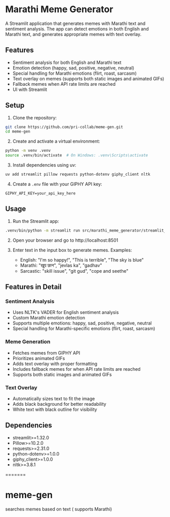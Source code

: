 # Marathi Meme Generator

A Streamlit application that generates memes with Marathi text and sentiment analysis. The app can detect emotions in both English and Marathi text, and generates appropriate memes with text overlay.

## Features

- Sentiment analysis for both English and Marathi text
- Emotion detection (happy, sad, positive, negative, neutral)
- Special handling for Marathi emotions (flirt, roast, sarcasm)
- Text overlay on memes (supports both static images and animated GIFs)
- Fallback memes when API rate limits are reached
- UI with Streamlit



## Setup

1. Clone the repository:
```bash
git clone https://github.com/pri-collab/meme-gen.git
cd meme-gen
```

2. Create and activate a virtual environment:
```bash
python -m venv .venv
source .venv/bin/activate  # On Windows: .venv\Scripts\activate
```

3. Install dependencies using uv:
```bash
uv add streamlit pillow requests python-dotenv giphy_client nltk
```

4. Create a `.env` file with your GIPHY API key:
```
GIPHY_API_KEY=your_api_key_here
```

## Usage

1. Run the Streamlit app:
```bash
.venv/bin/python -m streamlit run src/marathi_meme_generator/streamlit_app.py
```

2. Open your browser and go to http://localhost:8501

3. Enter text in the input box to generate memes. Examples:
   - English: "I'm so happy!", "This is terrible", "The sky is blue"
   - Marathi: "खूप छान", "jevlas ka", "gadhav"
   - Sarcastic: "skill issue", "git gud", "cope and seethe"

## Features in Detail

### Sentiment Analysis
- Uses NLTK's VADER for English sentiment analysis
- Custom Marathi emotion detection
- Supports multiple emotions: happy, sad, positive, negative, neutral
- Special handling for Marathi-specific emotions (flirt, roast, sarcasm)

### Meme Generation
- Fetches memes from GIPHY API
- Prioritizes animated GIFs
- Adds text overlay with proper formatting
- Includes fallback memes for when API rate limits are reached
- Supports both static images and animated GIFs

### Text Overlay
- Automatically sizes text to fit the image
- Adds black background for better readability
- White text with black outline for visibility

## Dependencies

- streamlit>=1.32.0
- Pillow>=10.2.0
- requests>=2.31.0
- python-dotenv>=1.0.0
- giphy_client>=1.0.0
- nltk>=3.8.1

=======
# meme-gen
searches memes based on text ( supports Marathi)

